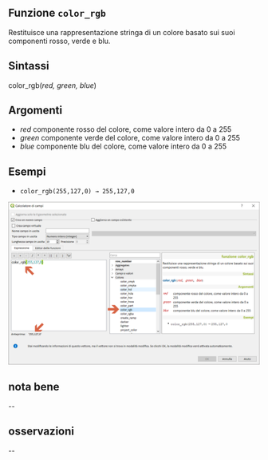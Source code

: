 ## Funzione `color_rgb`

Restituisce una rappresentazione stringa di un colore basato sui suoi componenti rosso, verde e blu.

## Sintassi

color_rgb(_red, green, blue_)

## Argomenti

* _red_ componente rosso del colore, come valore intero da 0 a 255
* _green_ componente verde del colore, come valore intero da 0 a 255
* _blue_ componente blu del colore, come valore intero da 0 a 255

## Esempi

* `color_rgb(255,127,0) → 255,127,0`

<img src="/img/colore/color_rgb/color_rgb1.png">

## nota bene

--

## osservazioni

--